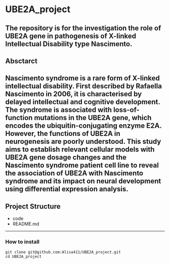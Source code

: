 # UBE2A_project
The repository is for the investigation the role of UBE2A gene in pathogenesis of X-linked Intellectual Disability type Nascimento.
---
## Absctarct
Nascimento syndrome is a rare form of X-linked intellectual disability. First described by Rafaella Nascimento in 2006, it is characterised by delayed intellectual and cognitive development. The syndrome is associated with loss-of-function mutations in the UBE2A gene, which encodes the ubiquitin-conjugating enzyme E2A. However, the functions of UBE2A in neurogenesis are poorly understood. This study aims to establish relevant cellular models with UBE2A gene dosage changes and the Nascimento syndrome patient cell line to reveal the association of UBE2A with Nascimento syndrome and its impact on neural development using differential expression analysis.
---
## Project Structure
- code
- README.md
---
### How to install
```
git clone git@github.com:Alisa411/UBE2A_project.git
cd UBE2A_project
```
